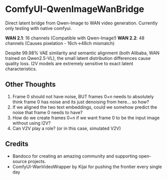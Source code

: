 # ComfyUI-QwenImageWanBridge

Direct latent bridge from Qwen-Image to WAN video generation. Currently only testing with native comfyui.

**WAN 2.1**: 16 channels (Compatible with Qwen-Image!)
**WAN 2.2**: 48 channels (Causes pixelation - 16ch→48ch mismatch)

Despite 99.98% VAE similarity and semantic alignment (both Alibaba, WAN trained on Qwen2.5-VL), the small latent distribution differences cause quality loss. I2V models are extremely sensitive to exact latent characteristics.

## Other Thoughts

1. Frame 0 should not have noise, BUT frames 0+n needs to absolutely think frame 0 has noise and its just denoising from here... so how?
2. If we aligned the two text embeddings, could we somehow predict the noise that frame 0 needs to have?
3. How do we create frames 0+n if we want frame 0 to be the input image without using I2V?
4. Can V2V play a role? (or in this case, simulated V2V)

## Credits

- Bandoco for creating an amazing community and supporting open-source projects.
- ComfyUI-WanVideoWrapper by Kijai for pushing the frontier every single day
